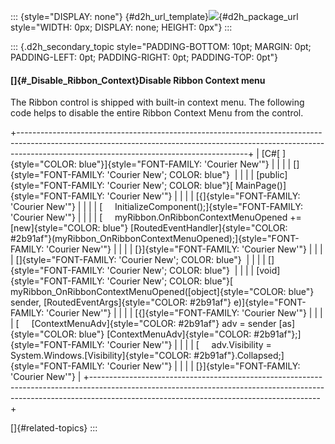 ::: {style="DISPLAY: none"}
[](ms-xhelp:///?Id=d2h_url_template){#d2h_url_template}![](!package_url!){#d2h_package_url style="WIDTH: 0px; DISPLAY: none; HEIGHT: 0px"}
:::

::: {.d2h_secondary_topic style="PADDING-BOTTOM: 10pt; MARGIN: 0pt; PADDING-LEFT: 0pt; PADDING-RIGHT: 0pt; PADDING-TOP: 0pt"}
#### []{#_Disable_Ribbon_Context}Disable Ribbon Context menu

The Ribbon control is shipped with built-in context menu. The following code helps to disable the entire Ribbon Context Menu from the control.

+---------------------------------------------------------------------------------------------------------------------------------------------------------------------------------------------------------------------+
| [C#[ ]{style="COLOR: blue"}]{style="FONT-FAMILY: 'Courier New'"}                                                                                                                                                    |
|                                                                                                                                                                                                                     |
| []{style="FONT-FAMILY: 'Courier New'; COLOR: blue"}                                                                                                                                                                 |
|                                                                                                                                                                                                                     |
| [public]{style="FONT-FAMILY: 'Courier New'; COLOR: blue"}[ MainPage()]{style="FONT-FAMILY: 'Courier New'"}                                                                                                          |
|                                                                                                                                                                                                                     |
| [{]{style="FONT-FAMILY: 'Courier New'"}                                                                                                                                                                             |
|                                                                                                                                                                                                                     |
| [     InitializeComponent();]{style="FONT-FAMILY: 'Courier New'"}                                                                                                                                                   |
|                                                                                                                                                                                                                     |
| [     myRibbon.OnRibbonContextMenuOpened += [new]{style="COLOR: blue"} [RoutedEventHandler]{style="COLOR: #2b91af"}(myRibbon_OnRibbonContextMenuOpened);]{style="FONT-FAMILY: 'Courier New'"}                       |
|                                                                                                                                                                                                                     |
| [}]{style="FONT-FAMILY: 'Courier New'"}                                                                                                                                                                             |
|                                                                                                                                                                                                                     |
| []{style="FONT-FAMILY: 'Courier New'; COLOR: blue"}                                                                                                                                                                 |
|                                                                                                                                                                                                                     |
| []{style="FONT-FAMILY: 'Courier New'; COLOR: blue"}                                                                                                                                                                 |
|                                                                                                                                                                                                                     |
| [void]{style="FONT-FAMILY: 'Courier New'; COLOR: blue"}[ myRibbon_OnRibbonContextMenuOpened([object]{style="COLOR: blue"} sender, [RoutedEventArgs]{style="COLOR: #2b91af"} e)]{style="FONT-FAMILY: 'Courier New'"} |
|                                                                                                                                                                                                                     |
| [{]{style="FONT-FAMILY: 'Courier New'"}                                                                                                                                                                             |
|                                                                                                                                                                                                                     |
| [     [ContextMenuAdv]{style="COLOR: #2b91af"} adv = sender [as]{style="COLOR: blue"} [ContextMenuAdv]{style="COLOR: #2b91af"};]{style="FONT-FAMILY: 'Courier New'"}                                                |
|                                                                                                                                                                                                                     |
| [     adv.Visibility = System.Windows.[Visibility]{style="COLOR: #2b91af"}.Collapsed;]{style="FONT-FAMILY: 'Courier New'"}                                                                                          |
|                                                                                                                                                                                                                     |
| [}]{style="FONT-FAMILY: 'Courier New'"}                                                                                                                                                                             |
+---------------------------------------------------------------------------------------------------------------------------------------------------------------------------------------------------------------------+

[]{#related-topics}
:::
